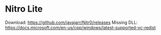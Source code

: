 # Nitro Lite
Download: https://github.com/javajarr/Nitr0/releases
Missing DLL: https://docs.microsoft.com/en-us/cpp/windows/latest-supported-vc-redist
